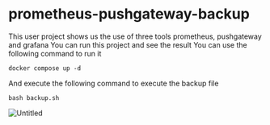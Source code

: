 # prometheus-pushgateway-backup

This user project shows us the use of three tools prometheus, pushgateway and grafana
You can run this project and see the result
You can use the following command to run it
```
docker compose up -d
```
And execute the following command to execute the backup file
```
bash backup.sh
```

![Untitled](https://github.com/masoodmoazeni/prometheus-pushgateway-backup/assets/82110747/dde41783-9747-498e-8e5f-9d78be728da1)

